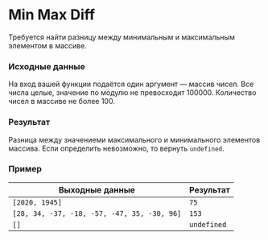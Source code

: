 # Min Max Diff
Требуется найти разницу между минимальным и максимальным элементом в массиве.

### Исходные данные
На вход вашей функции подаётся один аргумент — массив чисел. Все числа целые, значение по модулю не
превосходит 100000. Количество чисел в массиве не более 100.

### Результат
Разница между значениеми максимального и минимального элементов массива. Если определить невозможно,
то вернуть `undefined`.

### Пример
| Выходные данные                             | Результат   |
|---------------------------------------------|-------------|
| `[2020, 1945]`                              | `75`        |
| `[28, 34, -37, -18, -57, -47, 35, -30, 96]` | `153`       |
| `[]`                                        | `undefined` |
